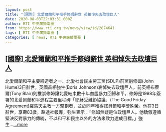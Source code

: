 ```yaml
---
layout: post
title: "[國際] 北愛爾蘭和平推手修姆辭世 英相悼失去政壇巨人"
date: 2020-08-03T22:03:31.000Z
author: RTI 中央廣播電臺
from: https://www.rti.org.tw/news/view/id/2074641
tags: [ RTI 中央廣播電臺 ]
categories: [ news, RTI 中央廣播電臺 ]
---
```

<!--1596492211000-->
[[國際] 北愛爾蘭和平推手修姆辭世 英相悼失去政壇巨人](https://www.rti.org.tw/news/view/id/2074641)
------

<div>
北愛爾蘭和平主要締造者之一、北愛社會民主勞工黨(SDLP)前黨魁修姆(John Hume)3日辭世。英國首相強生(Boris Johnson)哀悼失去政壇巨人，前英相布萊爾(Tony Blair)則推崇修姆讓北愛結束數十年血腥暴力回歸和平。修姆是1998年簽署的北愛爾蘭和平進程主要里程碑「耶穌受難節協議」(The Good Friday Agreement)羅馬天主教一方擘劃者，並於同年獲得諾貝爾和平獎殊榮。他在3日辭世，享壽83歲。路透社報導，強生表示：「修姆無疑是位政壇巨人。他驕傲遵循堅決反對暴力的傳統，不以和平和民主以外的方法來致力達成目標。」強生...<a target="_blank" href="https://www.rti.org.tw/news/view/id/2074641">...more</a>
</div>

